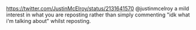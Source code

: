 https://twitter.com/JustinMcElroy/status/2131641570 @justinmcelroy a mild interest in what you are reposting rather than simply commenting "idk what i'm talking about" whilst reposting.